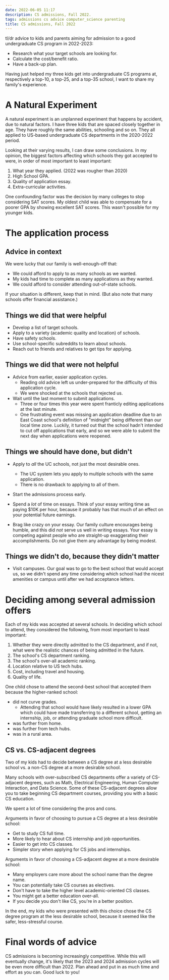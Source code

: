 ```yaml
---
date: 2022-06-05 11:17
description: CS admissions, Fall 2022.
tags: admissions cs advice computer_science parenting
title: CS admissions, Fall 2022
---
```


tl/dr advice to kids and parents aiming for admission to a good undergraduate CS program in 2022-2023:

+ Research what your target schools are looking for.
+ Calculate the cost/benefit ratio.
+ Have a back-up plan.

Having just helped my three kids get into undergraduate CS programs at, respectively a top-10, a top-25, and a top-35 school, I want to share my family's experience.

<!--more-->

# A Natural Experiment

A natural experiment is an unplanned experiment that happens by accident, due to natural factors. I have three kids that are spaced closely together in age. They  have roughly the same abilities, schooling and so on. They all applied to US-based undergraduate CS departments in the 2020-2022 period.

Looking at their varying results, I can draw some conclusions. In my opinion, the biggest factors affecting which schools they got accepted to were, in order of most important to least important:

1. What year they applied. (2022 was rougher than 2020)
2. High School GPA.
3. Quality of application essay.
4. Extra-curricular activities.

One confounding factor was the decision by many colleges to stop considering SAT scores. My oldest child was able to compensate for a poorer GPA by showing excellent SAT scores. This wasn't possible for my younger kids.

# The application process

## Advice in context

We were lucky that our family is well-enough-off that:

- We could afford to apply to as many schools as we wanted.
- My kids had time to complete as many applications as they wanted.
- We could afford to consider attending out-of-state schools.

If your situation is different, keep that in mind. (But also note that many schools offer financial assistance.)

## Things we did that were helpful

+ Develop a list of target schools.
+ Apply to a variety (academic quality and location) of schools.
+ Have safety schools.
+ Use school-specific subreddits to learn about schools.
+ Reach out to friends and relatives to get tips for applying.

## Things we did that were not helpful

- Advice from earlier, easier application cycles.
  - Reading old advice left us under-prepared for the difficulty of this application cycle.
  - We were shocked at the schools that rejected us.
- Wait until the last moment to submit applications.
  - Three or four times this year were spent franticly editing applications at the last minute.
  - One frustrating event was missing an application deadline due to an East Coast school's definition of "midnight" being different than our local time zone. Luckily, it turned out that the school hadn't intended to cut off applications that early, and so we were able to submit the next day when applications were reopened.

## Things we should have done, but didn't

- Apply to _all_ the UC schools, not just the most desirable ones.
  - The UC system lets you apply to multiple schools with the same application.
  - There is no drawback to applying to all of them.

- Start the admissions process early.

- Spend a _lot_ of time on essays. Think of your essay writing time as paying $10K per hour, because it probably has that much of an effect on your potential future earnings.

- Brag like crazy on your essay. Our family culture encourages being humble, and this did _not_ serve us well in writing essays. Your essay is competing against people who are straight-up exaggerating their accomplishments. Do not give them any advantage by being modest.

## Things we didn't do, because they didn't matter

- Visit campuses. Our goal was to go to the best school that would accept us, so we didn't spend any time considering which school had the nicest amenities or campus until after we had acceptance letters.

# Deciding among several admission offers

Each of my kids was accepted at several schools. In deciding which school to attend, they considered the following, from most important to least important:

1. Whether they were directly admitted to the CS department, and if not, what were the realistic chances of being admitted in the future.
2. The school's CS department ranking.
3. The school's over-all academic ranking.
4. Location relative to US tech hubs.
5. Cost, including travel and housing.
6. Quality of life.

One child chose to attend the second-best school that accepted them because the higher-ranked school:
  -  did not curve grades.
     - Attending that school would have likely resulted in a lower GPA which could have made transferring to a different school, getting an internship, job, or attending graduate school more difficult.
  - was further from home.
  - was further from tech hubs.
  - was in a rural area.

## CS vs. CS-adjacent degrees

Two of my kids had to decide between a CS degree at a less desirable school vs. a non-CS degree at a more desirable school.

Many schools with over-subscribed CS departments offer a variety of CS-adjacent degrees, such as Math, Electrical Engineering, Human Computer Interaction, and Data Science. Some of these CS-adjacent degrees allow you to take beginning CS department courses, providing you with a basic CS education.

We spent a lot of time considering the pros and cons.

Arguments in favor of choosing to pursue a CS degree at a less desirable school:
- Get to study CS full time.
- More likely to hear about CS internship and job opportunities.
- Easier to get into CS classes.
- Simpler story when applying for CS jobs and internships.

Arguments in favor of choosing a CS-adjacent degree at a more desirable school:
- Many employers care more about the school name than the degree name.
- You can potentially take CS courses as electives.
- Don't have to take the higher level academic-oriented CS classes.
- You might get a better education over-all.
- If you decide you don't like CS, you're in a better position.

In the end, my kids who were presented with this choice chose the CS degree program at the less desirable school, because it seemed like the safer, less-stressful course.

# Final words of advice

CS admissions is becoming increasingly competitive. While this will eventually change, it's likely that the 2023 and 2024 admission cycles will be even more difficult than 2022. Plan ahead and put in as much time and effort as you can. Good luck to you!
